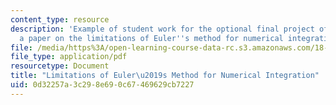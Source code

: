 ```yaml
---
content_type: resource
description: 'Example of student work for the optional final project of the course:
  a paper on the limitations of Euler''s method for numerical integration.'
file: /media/https%3A/open-learning-course-data-rc.s3.amazonaws.com/18-034-honors-differential-equations-spring-2009/0d32257a3c298e690c67469629cb7227_MIT18_034s09_proj02_eulerl.pdf
file_type: application/pdf
resourcetype: Document
title: "Limitations of Euler\u2019s Method for Numerical Integration"
uid: 0d32257a-3c29-8e69-0c67-469629cb7227
---
```


